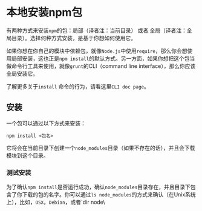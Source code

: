 # 本地安装npm包

有两种方式来安装`npm`的包：局部（译者注：当前目录） 或者 全局（译者注：全局目录）。选择何种方式安装，是基于你想如何使用它。

如果你想在你自己的模块中依赖包，就像`Node.js`中使用`require`，那么你会想使用局部安装，这也正是`npm install`的默认方式。另一方面，如果你想把这个包当做命令行工具来使用，就像`grunt`的CLI（command line interface），那么你应该全局安装它。

了解更多关于`install` 命令的行为，请看这里`CLI doc page`。

## 安装

一个包可以通过以下方式来安装：

```
npm install <包名>
```

它将会在当前目录下创建一个`node_modules`目录（如果不存在的话），并且会下载模块到这个目录。

### 测试安装

为了确认`npm install`是否运行成功，确认`node_modules`目录存在，并且目录下包含了你下载的包的名字。你可以通过`ls node_modules`的方式来确认（在Unix系统上），比如，`OSX`，`Debian`，或者\`dir node\

